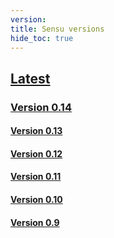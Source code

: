 ```yaml
---
version:
title: Sensu versions
hide_toc: true
---
```


## [Latest](/docs/latest/)

### [Version 0.14](/docs/0.14/)

#### [Version 0.13](/docs/0.13/)

#### [Version 0.12](/docs/0.12/)

#### [Version 0.11](/docs/0.11/)

#### [Version 0.10](/docs/0.10/)

#### [Version 0.9](/docs/0.9/)
